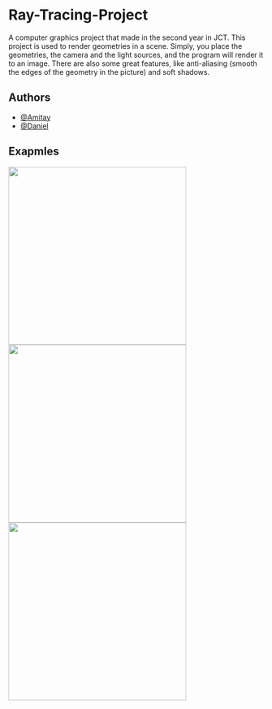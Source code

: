 # Ray-Tracing-Project
A computer graphics project that made in the second year in JCT.
This project is used to render geometries in a scene.
Simply, you place the geometries, the camera and the light sources, and the program will render it to an image.
There are also some great features, like anti-aliasing (smooth the edges of the geometry in the picture) and soft shadows.

## Authors
- [@Amitay](https://github.com/Ami-hub)
- [@Daniel](https://github.com/dan5000w)

## Exapmles
<img src="https://i.ibb.co/G02k7ys/Poker-with-Anti-aliasing-with-soft-shadows.png" width="350">
<img src="https://i.ibb.co/HrtpLhr/light-Sphere-All-Lights.png" width="350">
<img src="https://i.ibb.co/C7JVCJ0/light-Triangles-Point.png" width="350">
